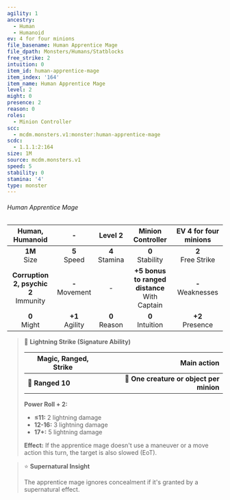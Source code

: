 ```yaml
---
agility: 1
ancestry:
  - Human
  - Humanoid
ev: 4 for four minions
file_basename: Human Apprentice Mage
file_dpath: Monsters/Humans/Statblocks
free_strike: 2
intuition: 0
item_id: human-apprentice-mage
item_index: '164'
item_name: Human Apprentice Mage
level: 2
might: 0
presence: 2
reason: 0
roles:
  - Minion Controller
scc:
  - mcdm.monsters.v1:monster:human-apprentice-mage
scdc:
  - 1.1.1:2:164
size: 1M
source: mcdm.monsters.v1
speed: 5
stability: 0
stamina: '4'
type: monster
---
```


###### Human Apprentice Mage

|              Human, Humanoid              |          -          |      Level 2       |                 Minion Controller                 | EV 4 for four minions  |
| :---------------------------------------: | :-----------------: | :----------------: | :-----------------------------------------------: | :--------------------: |
|             **1M**<br/> Size              |  **5**<br/> Speed   | **4**<br/> Stamina |               **0**<br/> Stability                | **2**<br/> Free Strike |
| **Corruption 2, psychic 2**<br/> Immunity | **-**<br/> Movement |         -          | **+5 bonus to ranged distance**<br/> With Captain | **-**<br/> Weaknesses  |
|             **0**<br/> Might              | **+1**<br/> Agility | **0**<br/> Reason  |               **0**<br/> Intuition                |  **+2**<br/> Presence  |

<!-- -->
> 🏹 **Lightning Strike (Signature Ability)**
>
> | **Magic, Ranged, Strike** |                          **Main action** |
> | ------------------------- | ---------------------------------------: |
> | **📏 Ranged 10**          | **🎯 One creature or object per minion** |
>
> **Power Roll + 2:**
>
> - **≤11:** 2 lightning damage
> - **12-16:** 3 lightning damage
> - **17+:** 5 lightning damage
>
> **Effect:** If the apprentice mage doesn't use a maneuver or a move action this turn, the target is also slowed (EoT).

<!-- -->
> ⭐️ **Supernatural Insight**
>
> The apprentice mage ignores concealment if it's granted by a supernatural effect.
